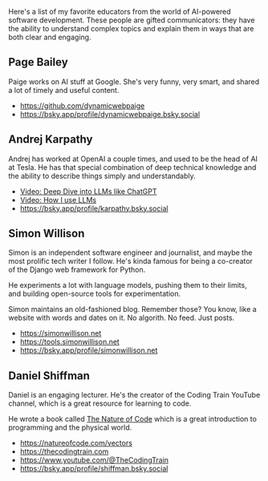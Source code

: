 <!--
title: AI People
description: Humans who teach about AI and software development.
publish_date: 2025-03-11
noIndex: true
-->

Here's a list of my favorite educators from the world of AI-powered software development.
These people are gifted communicators: they have the ability to understand complex topics and explain them in ways that are both clear and engaging.

## Page Bailey

Paige works on AI stuff at Google. She's very funny, very smart, and shared a lot of timely and useful content.

- https://github.com/dynamicwebpaige
- https://bsky.app/profile/dynamicwebpaige.bsky.social

## Andrej Karpathy

Andrej has worked at OpenAI a couple times, and used to be the head of AI at Tesla. He has that special combination of deep technical knowledge and the ability to describe things simply and understandably.

- [Video: Deep Dive into LLMs like ChatGPT](https://www.youtube.com/watch?v=7xTGNNLPyMI)
- [Video: How I use LLMs](https://www.youtube.com/watch?v=EWvNQjAaOHw)
- https://bsky.app/profile/karpathy.bsky.social

## Simon Willison

Simon is an independent software engineer and journalist, and maybe the most prolific tech writer I follow. He's kinda famous for being a co-creator of the Django web framework for Python.

He experiments a lot with language models, pushing them to their limits, and building open-source tools for experimentation.

Simon maintains an old-fashioned blog. Remember those? You know, like a website with words and dates on it. No algorith. No feed. Just posts.

- https://simonwillison.net
- https://tools.simonwillison.net
- https://bsky.app/profile/simonwillison.net

## Daniel Shiffman

Daniel is an engaging lecturer. He's the creator of the Coding Train YouTube channel, which is a great resource for learning to code.

He wrote a book called [The Nature of Code](https://natureofcode.com/) which is a great introduction to programming and the physical world.

- https://natureofcode.com/vectors
- https://thecodingtrain.com
- https://www.youtube.com/@TheCodingTrain
- https://bsky.app/profile/shiffman.bsky.social

